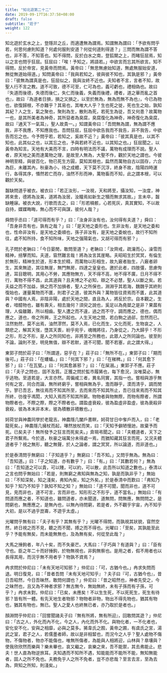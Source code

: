 ```yaml
---
title: "知北遊第二十二"
date: 2019-09-17T16:37:58+08:00
draft: false
subtitle: "莊子"
weight: 122
---
```




知北遊於玄水之上，登隱弅之丘，而適遭無為謂焉。知謂無為謂曰：「<span class="text-secondary">予欲有問乎若，何思何慮則知道？何處何服則安道？何從何道則得道？</span>」三問而無為謂不答也，非不答，不知答也。知不得問，反於白水之南，登狐闋之上，而睹狂屈焉，知以之言也問乎狂屈。狂屈曰：「<span class="text-secondary">唉！予知之，將語若。</span>」中欲言而忘其所欲言。知不得問，反於帝宮，見黃帝而問焉。黃帝曰：「<span class="text-secondary">無思無慮始知道，無處無服始安道，無從無道始得道。</span>」知問黃帝曰：「<span class="text-secondary">我與若知之，彼與彼不知也，其孰是邪？</span>」黃帝曰：「<span class="text-secondary">彼無為謂真是也，狂屈似之，我與汝終不近也。夫知者不言，言者不知，故聖人行不言之教。道不可致，德不可至，仁可為也，義可虧也，禮相偽也。故曰『失道而後德，失德而後仁，失仁而後義，失義而後禮，禮者，道之華而亂之首也』，故曰『為道者日損，損之又損之，以至於無為，無為而無不為也』，今已為物也，欲復歸根，不亦難乎？其易也，其唯大人乎？生也死之徙，死也生之始，孰知其紀？人之生，氣之聚也，聚則為生，散則為死，若死生為徒，吾又何患？故萬物一也，是其所美者為神奇，其所惡者為臭腐，臭腐復化為神奇，神奇復化為臭腐，故曰『通天下一氣耳』，聖人故貴一。</span>」知謂黃帝曰：「<span class="text-secondary">吾問無為謂，無為謂不應我，非不我應，不知應我也。吾問狂屈，狂屈中欲告我而不我告，非不我告，中欲告而忘之也。今予問乎若，若知之，奚故不近？</span>」黃帝曰：「<span class="text-secondary">彼其真是也，以其不知也，此其似之也，以其忘之也，予與若終不近也，以其知之也。</span>」狂屈聞之，以黃帝為知言。天地有大美而不言，四時有明法而不議，萬物有成理而不說。聖人者，原天地之美而達萬物之理，是故至人無為，大聖不作，觀於天地之謂也。今彼神明至精，與彼百化，物已死生方圓，莫知其根也，扁然而萬物自古以固存，六合為巨，未離其內，秋豪為小，待之成體，天下莫不沉浮，終身不故，陰陽四時運行，各得其序，惽然若亡而存，油然不形而神，萬物畜而不知，此之謂本根，可以觀於天矣。



齧缺問道乎被衣。被衣曰：「<span class="text-secondary">若正汝形，一汝視，天和將至，攝汝知，一汝度，神將來舍，德將為汝美，道將為汝居，汝瞳焉如新生之犢而無求其故。</span>」言未卒，齧缺睡寐。被衣大說，行歌而去之，曰：「<span class="text-secondary">形若槁骸，心若死灰，真其實知，不以故自持，媒媒晦晦，無心而不可與謀，彼何人哉？</span>」



舜問乎丞曰：「<span class="text-secondary">道可得而有乎？</span>」曰：「<span class="text-secondary">汝身非汝有也，汝何得有夫道？</span>」舜曰：「<span class="text-secondary">吾身非吾有也，孰有之哉？</span>」曰：「<span class="text-secondary">是天地之委形也。生非汝有，是天地之委和也，性命非汝有，是天地之委順也，孫子非汝有，是天地之委蛻也，故行不知所往，處不知所持，食不知所味，天地之强陽氣也，又胡可得而有邪？</span>」



孔子問於老聃曰：「<span class="text-secondary">今日晏閒，敢問至道？</span>」老聃曰：「<span class="text-secondary">汝齊戒，疏瀹而心，澡雪而精神，掊擊而知。夫道，窅然難言哉！將為汝言其崖略。夫昭昭生於冥冥，有倫生於無形，精神生於道，形本生於精，而萬物以形相生，故九竅者胎生，八竅者卵生，其來無迹，其往無崖，無門無房，四達之皇皇也。邀於此者，四肢彊，思慮恂達，耳目聰明，其用心不勞，其應物無方，天不得不高，地不得不廣，日月不得不行，萬物不得不昌，此其道與？且夫博之不必知，辯之不必慧，聖人以斷之矣。若夫益之而不加益，損之而不加損者，聖人之所保也，淵淵乎其若海，魏魏乎其終則復始也，運量萬物而不匱，則君子之道，彼其外與？萬物皆往資焉而不匱，此其道與？中國有人焉，非陰非陽，處於天地之間，直且為人，將反於宗。自本觀之，生者，喑醷物也，雖有壽夭，相去幾何？須臾之說也，奚足以為堯桀之是非？果蓏有理，人倫雖難，所以相齒。聖人遭之而不違，過之而不守，調而應之，德也，偶而應之，道也，帝之所興，王之所起也。人生天地之間，若白駒之過郤，忽然而已。注然勃然，莫不出焉，油然漻然，莫不入焉，已化而生，又化而死，生物哀之，人類悲之，解其天弢，墮其天袠，紛乎宛乎，魂魄將往，乃身從之，乃大歸乎！不形之形，形之不形，是人之所同知也，非將至之所務也，此眾人之所同論也。彼至則不論，論則不至，明見無值，辯不若默，道不可聞，聞不若塞，此之謂大得。</span>」



東郭子問於莊子曰：「<span class="text-secondary">所謂道，惡乎在？</span>」莊子曰：「<span class="text-secondary">無所不在。</span>」東郭子曰：「<span class="text-secondary">期而後可。</span>」莊子曰：「<span class="text-secondary">在螻蟻。</span>」曰：「<span class="text-secondary">何其下邪？</span>」曰：「<span class="text-secondary">在稊稗。</span>」曰：「<span class="text-secondary">何其愈下邪？</span>」曰：「<span class="text-secondary">在瓦甓。</span>」曰：「<span class="text-secondary">何其愈甚邪？</span>」曰：「<span class="text-secondary">在屎溺。</span>」東郭子不應。莊子曰：「<span class="text-secondary">夫子之問也，固不及質。正獲之問於監市履狶也，每下愈況，汝唯莫必，無乎逃物。至道若是，大言亦然。周徧咸三者，異名同實，其指一也。嘗相與游乎無何有之宮，同合而論，無所終窮乎，嘗相與無為乎，澹而靜乎，漠而清乎，調而閒乎。寥已吾志，無往焉而不知其所至，去而來而不知其所止，吾已往來焉而不知其所終，彷徨乎馮閎，大知入焉而不知其所窮。物物者與物無際，而物有際者，所謂物際者也，不際之際，際之不際者也。謂盈虛衰殺，彼為盈虛非盈虛，彼為衰殺非衰殺，彼為本末非本末，彼為積散非積散也。</span>」



妸荷甘與神農同學於老龍吉。神農隱几闔戶晝瞑，妸荷甘日中奓戶而入，曰：「<span class="text-secondary">老龍死矣。</span>」神農隱几擁杖而起，嚗然放杖而笑，曰：「<span class="text-secondary">天知予僻陋慢訑，故棄予而死。已矣夫子！無所發予之狂言而死矣夫。</span>」弇堈弔聞之，曰：「<span class="text-secondary">夫體道者，天下之君子所繫焉。今於道，秋豪之端萬分未得處一焉，而猶知藏其狂言而死，又況夫體道者乎？視之無形，聽之無聲，於人之論者，謂之冥冥，所以論道，而非道也。</span>」



於是泰清問乎無窮曰：「<span class="text-secondary">子知道乎？</span>」無窮曰：「<span class="text-secondary">吾不知。</span>」又問乎無為。無為曰：「<span class="text-secondary">吾知道。</span>」曰：「<span class="text-secondary">子之知道，亦有數乎？</span>」曰：「<span class="text-secondary">有。</span>」曰：「<span class="text-secondary">其數若何？</span>」無為曰：「<span class="text-secondary">吾知道之可以貴，可以賤，可以約，可以散，此吾所以知道之數也。</span>」泰清以之言也問乎無始曰：「<span class="text-secondary">若是，則無窮之弗知與無為之知，孰是而孰非乎？</span>」無始曰：「<span class="text-secondary">不知深矣，知之淺矣，弗知內矣，知之外矣。</span>」於是泰清中而歎曰：「<span class="text-secondary">弗知乃知乎？知乃不知乎？孰知不知之知？</span>」無始曰：「<span class="text-secondary">道不可聞，聞而非也，道不可見，見而非也，道不可言，言而非也，知形形之不形乎，道不當名。</span>」無始曰：「<span class="text-secondary">有問道而應之者，不知道也，雖問道者，亦未聞道，道無問，問無應，無問問之，是問窮也，無應應之，是無內也，以無內待問窮，若是者，外不觀乎宇宙，內不知乎大初，是以不過乎崑崙，不遊乎太虛。</span>」



光曜問乎無有曰：「<span class="text-secondary">夫子有乎？其無有乎？</span>」光曜不得問，而孰視其狀貌，窅然空然，終日視之而不見，聽之而不聞，搏之而不得也。光曜曰：「<span class="text-secondary">至矣，其孰能至此乎？予能有無矣，而未能無無也，及為無有矣，何從至此哉？</span>」



大馬之捶鉤者，年八十矣，而不失豪芒。大馬曰：「<span class="text-secondary">子巧與？有道與？</span>」曰：「<span class="text-secondary">臣有守也。臣之年二十而好捶鉤，於物無視也，非鉤無察也。是用之者，假不用者也以長得其用，而況乎無不用者乎？物孰不資焉？</span>」



冉求問於仲尼曰：「<span class="text-secondary">未有天地可知邪？</span>」仲尼曰：「<span class="text-secondary">可，古猶今也。</span>」冉求失問而退。明日復見，曰：「<span class="text-secondary">昔者吾問『未有天地可知乎』？夫子曰『可，古猶今也』，昔日吾昭然，今日吾昧然，敢問何謂也？</span>」仲尼曰：「<span class="text-secondary">昔之昭然也，神者先受之，今之昧然也，且又為不神者求邪？無古無今，無始無終，未有子孫而有子孫，可乎？</span>」冉求未對。仲尼曰：「<span class="text-secondary">已矣，未應矣！不以生生死，不以死死生，死生有待邪？皆有所一體。有先天地生者物邪？物物者非物，物出不得先物也，猶其有物也，猶其有物也，無已。聖人之愛人也終無已者，亦乃取於是者也。</span>」



顏淵問乎仲尼曰：「<span class="text-secondary">回嘗聞諸夫子曰『無有所將，無有所迎』，回敢問其遊？</span>」仲尼曰：「<span class="text-secondary">古之人，外化而內不化，今之人，內化而外不化。與物化者，一不化者也，安化安不化，安與之相靡，必與之莫多。狶韋氏之囿，黃帝之圃，有虞氏之宮，湯武之室，君子之人，若儒墨者師，故以是非相䪠也，而況今之人乎？聖人處物不傷物，不傷物者，物亦不能傷也，唯無所傷者，為能與人相將迎，山林與？臯壤與？使我欣欣然而樂與？樂未畢也，哀又繼之，哀樂之來，吾不能禦，其去弗能止。悲夫！世人直為物逆旅耳。夫知遇而不知所不遇，知能能而不能所不能，無知無能者，固人之所不免也。夫務免乎人之所不免者，豈不亦悲哉？至言去言，至為去為，齊知之所知，則淺矣。</span>」